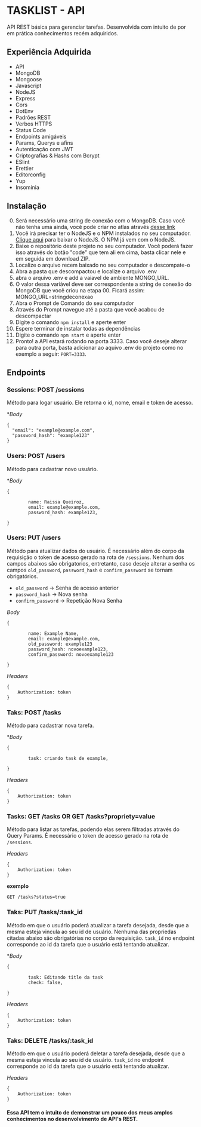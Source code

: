 # TASKLIST - API

API REST básica para gerenciar tarefas. Desenvolvida com intuito de por em prática conhecimentos recém adquiridos.

## Experiência Adquirida

- API
- MongoDB
- Mongoose
- Javascript
- NodeJS
- Express
- Cors
- DotEnv
- Padrões REST
- Verbos HTTPS
- Status Code
- Endpoints amigáveis
- Params, Querys e afins
- Autenticação com JWT
- Criptografias & Hashs com Bcrypt
- ESlint
- Erettier
- Editorconfig
- Yup
- Insominia

## Instalação

00. Será necessário uma string de conexão com o MongoDB. Caso você não tenha uma ainda, você pode criar no atlas através [desse link](https://www.mongodb.com/cloud/atlas/register)
01. Você irá precisar ter o NodeJS e o NPM instalados no seu computador. [Clique aqui](https://nodejs.org/en/) para baixar o NodeJS. O NPM já vem com o NodeJS.
02. Baixe o repositório deste projeto no seu computador. Você poderá fazer isso através do botão "code" que tem ali em cima, basta clicar nele e em seguida em download ZIP.
03. Localize o arquivo recem baixado no seu computador e descompate-o
04. Abra a pasta que descompactou e localize o arquivo .env
05. abra o arquivo .env e add a vaiavel de ambiente MONGO_URL.
06. O valor dessa variável deve ser correspondente a string de conexão do MongoDB que você criou na etapa 00. Ficará assim: MONGO_URL=stringdeconexao
07. Abra o Prompt de Comando do seu computador
08. Através do Prompt navegue até a pasta que você acabou de descompactar
09. Digite o comando `npm install` e aperte enter
10. Espere terminar de instalar todas as dependências
11. Digite o comando `npm start` e aperte enter
12. Pronto! a API estará rodando na porta 3333. Caso você deseje alterar para outra porta, basta adicionar ao aquivo .env do projeto como no exemplo a seguir: `PORT=3333`.



## Endpoints

### Sessions: POST /sessions

Método para logar usuário. Ele retorna o id, nome, email e token de acesso.

**Body*
```
{
  "email": "example@example.com",
  "password_hash": "example123"
}

```

### Users: POST /users

Método para cadastrar novo usuário.

**Body*

```
{

		name: Raissa Queiroz,
		email: example@example.com,
		password_hash: example123,

}

```

### Users: PUT /users

Método para atualizar dados do usuário. É necessário além do corpo da requisição o token de acesso gerado na rota de `/sessions`. Nenhum dos campos abaixos são obrigatorios, entretanto, caso deseje alterar a senha os campos `old_password`, `password_hash` e `confirm_password` se tornam obrigatórios.

- `old_password` -> Senha de acesso anterior
- `password_hash` -> Nova senha
- `confirm_password` -> Repetição Nova Senha

*Body*

```
{

		name: Example Name,
		email: example@example.com,
		old_password: example123
		password_hash: novoexample123,
		confirm_password: novoexample123

}

```

*Headers*

```
{
	Authorization: token
}

```

### Taks: POST /tasks

Método para cadastrar nova tarefa.

**Body*

```
{

		task: criando task de example,

}

```

*Headers*

```
{
	Authorization: token
}

```


### Tasks: GET /tasks OR GET /tasks?propriety=value

Método para listar as tarefas, podendo elas serem filtradas através do Query Params. É necessário o token de acesso gerado na rota de `/sessions`.


*Headers*

```
{
	Authorization: token
}

```

**exemplo**

```
GET /tasks?status=true

```

### Taks: PUT /tasks/:task_id

Método em que o usuário poderá atualizar a tarefa desejada, desde que a mesma esteja vincula ao seu id de usuário. Nenhuma das propriedas citadas abaixo são obrigatórias no corpo da requisição. `task_id` no endpoint corresponde ao id da tarefa que o usuário está tentando atualizar.

**Body*

```
{

		task: Editando title da task
		check: false,

}

```

*Headers*

```
{
	Authorization: token
}

```


### Taks: DELETE /tasks/:task_id

Método em que o usuário poderá deletar a tarefa desejada, desde que a mesma esteja vincula ao seu id de usuário. `task_id` no endpoint corresponde ao id da tarefa que o usuário está tentando atualizar.

*Headers*

```
{
	Authorization: token
}

```

#### Essa API tem o intuito de demonstrar um pouco dos meus amplos conhecimentos no desenvolvimento de API's REST.
